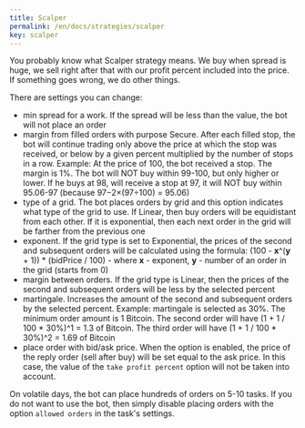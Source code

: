 ```yaml
---
title: Scalper
permalink: /en/docs/strategies/scalper
key: scalper
---
```


You probably know what Scalper strategy means. We buy when spread is huge, we sell right after that 
with our profit percent included into the price. If something goes wrong, we do other things.

There are settings you can change:
- min spread for a work. If the spread will be less than the value, the bot will not place an order
- margin from filled orders with purpose Secure. After each filled stop, the bot will 
continue trading only above the price at which the stop was received, or below by a given percent 
multiplied by the number of stops in a row. 
Example: At the price of 100, the bot received a stop. The margin is 1%.
The bot will NOT buy within 99-100, but only higher or lower. If he buys at 98, 
will receive a stop at 97, it will NOT buy within 95.06-97 (because 97−2×(97÷100) = 95.06)
- type of a grid. The bot places orders by grid and this option indicates 
what type of the grid to use. If Linear, then buy orders will be equidistant from each other. 
If it is exponential, then each next order in the grid will be farther from the previous one 
- exponent. If the grid type is set to Exponential, the prices of the second and subsequent 
orders will be calculated using the formula:
(100 - **x**^(**y** + 1)) * (bidPrice / 100)  -  where **x** - exponent, **y** - number of an order 
in the grid (starts from 0)
- margin between orders. If the grid type is Linear, then the prices of the second and 
subsequent orders will be less by the selected percent
- martingale. Increases the amount of the second and subsequent orders by the selected percent. 
Example: martingale is selected as 30%. The minimum order amount is 1 Bitcoin. 
The second order will have (1 + 1 / 100 * 30%)^1 = 1.3 of Bitcoin. 
The third order will have (1 + 1 / 100 * 30%)^2 = 1.69 of Bitcoin
- place order with bid/ask price. When the option is enabled, the price of the reply 
order (sell after buy) will be set equal to the ask price. 
In this case, the value of the `take profit percent` option will not be taken into account.

On volatile days, the bot can place hundreds of orders on 5-10 tasks. 
If you do not want to use the bot, then simply disable placing orders with the option 
`allowed orders` in the task's settings.